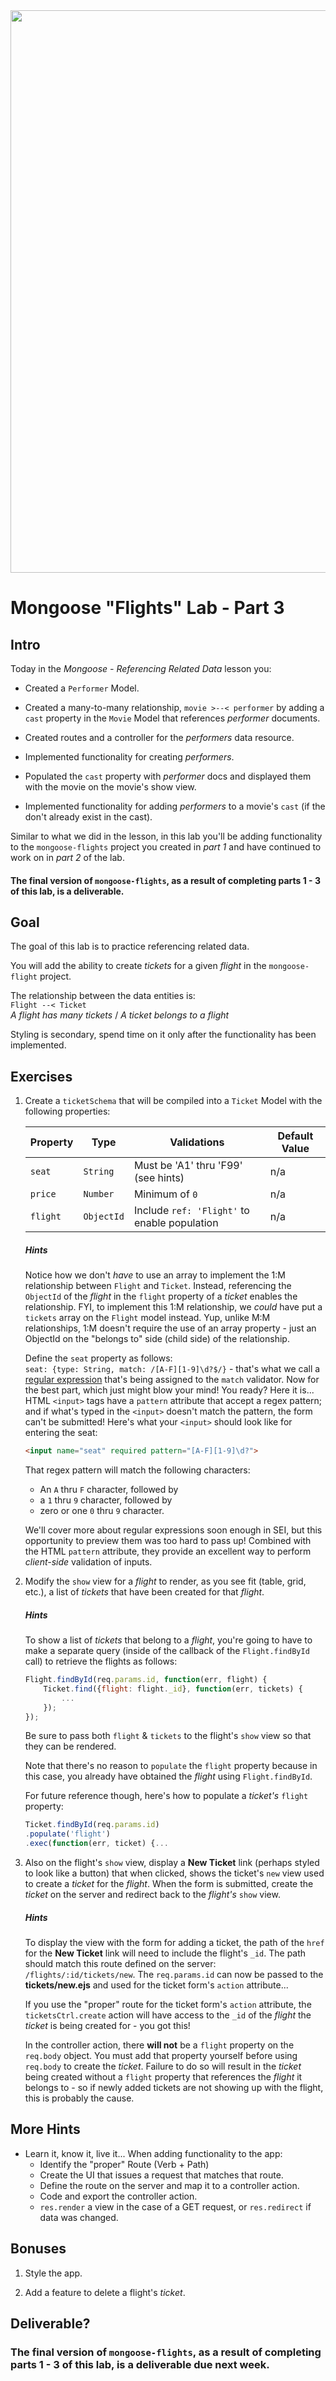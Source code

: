 
<img src="https://i.imgur.com/Y74xxoD.jpg" width="900">

# Mongoose "Flights" Lab - Part 3

## Intro

Today in the _Mongoose - Referencing Related Data_ lesson you:

- Created a `Performer` Model.

- Created a many-to-many relationship, `movie >--< performer` by adding a `cast` property in the `Movie` Model that references _performer_ documents.

- Created routes and a controller for the _performers_ data resource.

- Implemented functionality for creating  _performers_.

- Populated the `cast` property with _performer_ docs and displayed them with the movie on the movie's show view.

- Implemented functionality for adding _performers_ to a movie's `cast` (if the don't already exist in the cast).

Similar to what we did in the lesson, in this lab you'll be adding functionality to the `mongoose-flights` project you created in _part 1_ and have continued to work on in _part 2_ of the lab.

#### The final version of `mongoose-flights`, as a result of completing parts 1 - 3 of this lab, is a deliverable.

## Goal

The goal of this lab is to practice referencing related data.

You will add the ability to create _tickets_ for a given _flight_ in the `mongoose-flight` project.

The relationship between the data entities is:<br>
`Flight --< Ticket`<br>
_A flight has many tickets_ / _A ticket belongs to a flight_

Styling is secondary, spend time on it only after the functionality has been implemented.

## Exercises

1. Create a `ticketSchema` that will be compiled into a `Ticket` Model with the following properties:

	| Property | Type | Validations | Default Value |
	|---|---|---|---|
	| `seat`| `String`| Must be 'A1' thru 'F99' (see hints) | n/a |
	| `price`| `Number`| Minimum of `0` | n/a |
	| `flight`| `ObjectId`| Include `ref: 'Flight'` to enable population | n/a |

	##### Hints
	
	Notice how we don't _have_ to use an array to implement the 1:M relationship between `Flight` and `Ticket`. Instead, referencing the `ObjectId` of the _flight_ in the `flight` property of a _ticket_ enables the relationship. FYI, to implement this 1:M relationship, we _could_ have put a `tickets` array on the `Flight` model instead. Yup, unlike M:M relationships, 1:M doesn't require the use of an array property - just an ObjectId on the "belongs to" side (child side) of the relationship.
	
	Define the `seat` property as follows:<br>`seat: {type: String, match: /[A-F][1-9]\d?$/}` - that's what we call a [regular expression](https://en.wikipedia.org/wiki/Regular_expression) that's being assigned to the `match` validator. Now for the best part, which just might blow your mind! You ready?  Here it is... HTML `<input>` tags have a `pattern` attribute that accept a regex pattern; and if what's typed in the `<input>` doesn't match the pattern, the form can't be submitted! Here's what your `<input>` should look like for entering the seat:
	
	```html
	<input name="seat" required pattern="[A-F][1-9]\d?">
	```
	That regex pattern will match the following characters:
	
	- An `A` thru `F` character, followed by
	- a `1` thru `9` character, followed by
	- zero or one `0` thru `9` character.
	
	We'll cover more about regular expressions soon enough in SEI, but this opportunity to preview them was too hard to pass up! Combined with the HTML `pattern` attribute, they provide an excellent way to perform _client-side_ validation of inputs.

2. Modify the `show` view for a _flight_ to render, as you see fit (table, grid, etc.), a list of _tickets_ that have been created for that _flight_.

	##### Hints
	
	To show a list of _tickets_ that belong to a _flight_, you're going to have to make a separate query (inside of the callback of the `Flight.findById` call) to retrieve the flights as follows:
	
	```js
	Flight.findById(req.params.id, function(err, flight) {
	    Ticket.find({flight: flight._id}, function(err, tickets) {
	        ...
	    });
	});
	```
	Be sure to pass both `flight` & `tickets` to the flight's `show` view so that they can be rendered.
	
	Note that there's no reason to `populate` the `flight` property because in this case, you already have obtained the _flight_ using `Flight.findById`.
	
	For future reference though, here's how to populate a _ticket's_ `flight` property:
	
	```js
	Ticket.findById(req.params.id)
	.populate('flight')
	.exec(function(err, ticket) {...
	```

3. Also on the flight's `show` view, display a **New Ticket** link (perhaps styled to look like a button) that when clicked, shows the ticket's `new` view used to create a _ticket_ for the _flight_. When the form is submitted, create the _ticket_ on the server and redirect back to the _flight's_ `show` view.

	##### Hints
	
	To display the view with the form for adding a ticket, the path of the `href` for the **New Ticket** link will need to include the flight's `_id`.  The path should match this route defined on the server:  `/flights/:id/tickets/new`. The `req.params.id` can now be passed to the **tickets/new.ejs** and used for the ticket form's `action` attribute...
	
	If you use the "proper" route for the ticket form's `action` attribute, the `ticketsCtrl.create` action will have access to the `_id` of the _flight_ the _ticket_ is being created for - you got this!
	
	In the controller action, there **will not** be a `flight` property on the `req.body` object. You must add that property yourself before using `req.body` to create the _ticket_. Failure to do so will result in the _ticket_ being created without a `flight` property that references the _flight_ it belongs to - so if newly added tickets are not showing up with the flight, this is probably the cause.
 
## More Hints

- Learn it, know it, live it... When adding functionality to the app:
	- Identify the "proper" Route (Verb + Path)
	- Create the UI that issues a request that matches that route.
	- Define the route on the server and map it to a controller action.
	- Code and export the controller action.
	- `res.render` a view in the case of a GET request, or `res.redirect` if data was changed.

## Bonuses

1. Style the app.

2. Add a feature to delete a flight's _ticket_.

## Deliverable?

### The final version of `mongoose-flights`, as a result of completing parts 1 - 3 of this lab, is a deliverable due next week.
